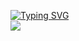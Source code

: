 [![Typing SVG](https://readme-typing-svg.demolab.com?font=Fira+Code&vCenter=true&multiline=true&width=435&height=70&lines=Danila+Petrov;Intern+Java+Developer)](https://git.io/typing-svg)\
![](https://komarev.com/ghpvc/?username=danilapetrov)

